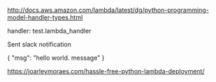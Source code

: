 http://docs.aws.amazon.com/lambda/latest/dg/python-programming-model-handler-types.html

handler: test.lambda_handler

Sent slack notification

{
  "msg": "hello world. message"
}

https://joarleymoraes.com/hassle-free-python-lambda-deployment/
